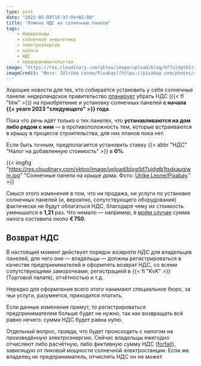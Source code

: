 ```yaml
---
type: post
date: "2022-05-09T16:37:04+02:00"
title: "Отмена НДС на солнечные панели"
tags:
    - Нидерланды
    - солнечная энергетика
    - электроэнергия
    - налоги
    - НДС
    - предпринимательство
image: "https://res.cloudinary.com/yktoo/image/upload/blog/bf7ujdgtb1tsdxaugjwm.jpg"
imageCredit: "Фото: [Ulrike Leone/Pixabay](https://pixabay.com/photos/solar-system-roof-power-generation-2939560/)."
---
```


Хорошие новости для тех, кто собирается установить у себя солнечные панели: нидерландское правительство [планирует](https://yktoo.me/KPVOHp) убрать НДС ({{< fl "btw" >}}) на приобретение и установку солнечных панелей **с начала {{< yearn 2023 "следующего" >}} года**.

Пока что речь идёт только о тех панелях, что **устанавливаются на дом либо рядом с ним** — в противоположность тем, которые встраиваются в крышу в процессе строительства, для них планов пока нет.

<!--more-->

Если быть точным, предполагается установить ставку {{< abbr "НДС" "Налог на добавленную стоимость" >}} в **0%**.

{{< imgfig "https://res.cloudinary.com/yktoo/image/upload/blog/bf7ujdgtb1tsdxaugjwm.jpg" "Солнечные панели на крыше дома. Фото: [Ulrike Leone/Pixabay](https://pixabay.com/photos/solar-system-roof-power-generation-2939560/)." >}}

Смысл этого изменения в том, что ни продажа, ни услуги по установке солнечных панелей (и, вероятно, сопутствующего оборудования) фактически не будут облагаться НДС, благодаря чему их стоимость уменьшится в **1,21** раз. Что немало — например, в [моём случае](0387) сумма налога составила около **€ 750**.

## Возврат НДС

В настоящий момент действует порядок *возврата НДС* для владельцев панелей, для чего они — владельцы — должны регистрироваться в качестве предпринимателей и оформлять возврат НДС, со всеми сопутствующими заморочками, регистрацией в {{< fl "KvK" >}} (Торговой палате), отчётностью и т.д.

Нередко для оформления всего этого нанимают специальное бюро, за чьи услуги, разумеется, приходится платить.

Если данные изменения примут, то регистрироваться предпринимателем больше будет не нужно, так как возвращать всё равно нечего: сумма НДС будет равна нулю.

Отдельный вопрос, правда, что будет происходить с налогом на произведённую электроэнергию. Сейчас владельцы ежегодно отчисляют либо расчётную, либо фиктивную сумму НДС ([forfait](https://yktoo.me/WUlRY6)), зависящую от *пиковой мощности* солнечной электростанции. Если же владелец не предприниматель, отчислять НДС он не может.

